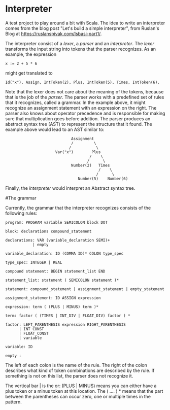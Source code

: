 # Interpreter

A test project to play around a bit with Scala. The idea to write an
interpreter comes from the blog post "Let's build a simple interpreter", from
Ruslan's Blog at https://ruslanspivak.com/lsbasi-part1/.

The interpreter consist of a _lexer_, a _parser_ and an _interpreter_. The _lexer_
transforms the input string into tokens that the parser recognizes. As an
example, the expression

    x := 2 + 5 * 6

might get translated to

    Id("x"), Assign, IntToken(2), Plus, IntToken(5), Times, IntToken(6).

Note that the lexer does not care about the meaning of the tokens, because that
is the job of the _parser_. The parser works with a predefined set of rules that
it recognizes, called a grammar. In the example above, it might recognize an
assignment statement with an expression on the right. The parser also knows
about operator precedence and is responsible for making sure that multiplication
goes before addition.
The parser produces an abstract syntax tree (AST) to represent the structure that it
found. The example above would lead to an AST similar to:

                                 Assignment
                                 /         \
                                /           \
                          Var("x")        Plus
                                         /    \
                                        /      \
                                 Number(2)   Times
                                             /    \
                                            /      \
                                    Number(5)    Number(6)


Finally, the _interpreter_ would interpret an Abstract syntax tree.

#The grammar

Currently, the grammar that the interpreter recognizes consists of the following
rules:

    program: PROGRAM variable SEMICOLON block DOT

    block: declarations compound_statement

    declarations: VAR (variable_declaration SEMI)+
                | empty

    variable_declaration: ID (COMMA ID)* COLON type_spec

    type_spec: INTEGER | REAL

    compound statement: BEGIN statement_list END

    statement_list: statement ( SEMICOLON statement )*

    statement: compound_statement | assignment_statement | empty_statement

    assignment_statement: ID ASSIGN expression

    expression: term ( (PLUS | MINUS) term )*

    term: factor ( (TIMES | INT_DIV | FLOAT_DIV) factor ) *

    factor: LEFT_PARENTHESIS expression RIGHT_PARENTHESIS
          | INT_CONST
          | FLOAT_CONST
          | variable

    variable: ID

    empty :

The left of each colon is the name of the rule. The right of the colon describes
what kind of token combinations are described by the rule. If something is not
on this list, the parser does not recognize it.

The vertical bar | is the or: (PLUS | MINUS) means you can either have a plus
token  or a minus token at this location.
The ( .... ) * means that the part between the parentheses can occur zero, one
or multiple times in the pattern.
